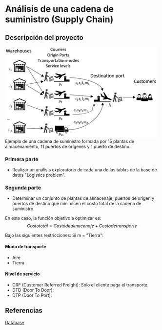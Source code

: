 # Análisis de una cadena de suministro (Supply Chain)
## Descripción del proyecto

<img src = "Supply Chain Image.png" width = "500">
Ejemplo de una cadena de suministro formada por 15 plantas de almacenamiento, 11 puertos de orígenes y 1 puerto de destino.

### Primera parte
- Realizar un análisis exploratorio de cada una de las tablas de la base de datos "Logistics problem". </br>

### Segunda parte
- Determinar un conjunto de plantas de almacenaje, puertos de origen y puertos de destino que minimicen el costo total de la cadena de suministro.
  
En este caso, la función objetivo a optimizar es: </br>
$$ Costo total = Costo de almacenaje + Costo de transporte $$

Bajo las siguientes restricciones:
Si m = "Tierra": </br>

#### Modo de transporte
- Aire
- Tierra

#### Nivel de servicio
- CRF (Customer Referred Freight): Solo el cliente paga el transporte.
- DTD (Door To Door):
- DTP (Door To Port):

## Referencias
<a href = "https://brunel.figshare.com/articles/dataset/Supply_Chain_Logistics_Problem_Dataset/7558679?file=20162015"> Database </a>
